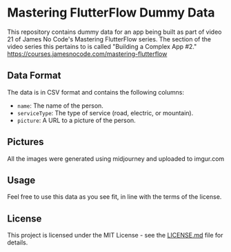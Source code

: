 # Mastering FlutterFlow Dummy Data

This repository contains dummy data for an app being built as part of video 21 of James No Code's Mastering FlutterFlow series. The section of the video series this pertains to is called "Building a Complex App #2."
https://courses.jamesnocode.com/mastering-flutterflow

## Data Format

The data is in CSV format and contains the following columns:

- `name`: The name of the person.
- `serviceType`: The type of service (road, electric, or mountain).
- `picture`: A URL to a picture of the person.

## Pictures

All the images were generated using midjourney and uploaded to imgur.com

## Usage

Feel free to use this data as you see fit, in line with the terms of the license.

## License

This project is licensed under the MIT License - see the [LICENSE.md](LICENSE.md) file for details.
